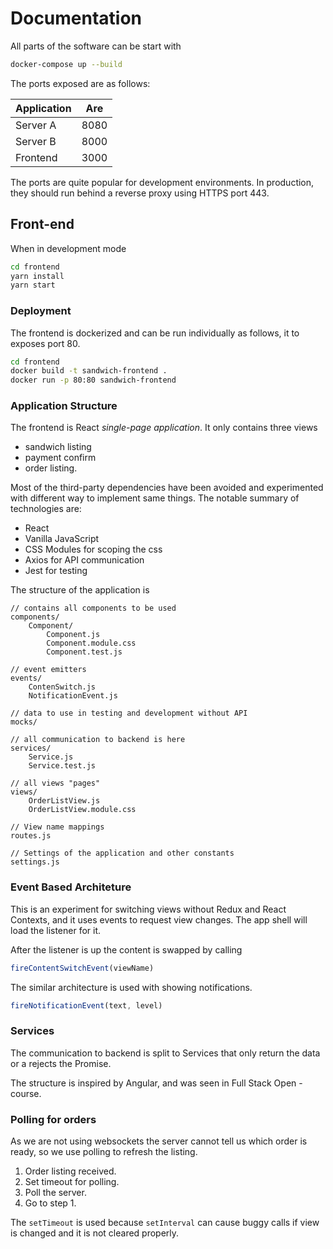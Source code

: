 # Documentation

All parts of the software can be start with 

```bash
docker-compose up --build
```

The ports exposed are as follows:

| Application   | Are   |
| ------------- |------ |
| Server A      | 8080  |
| Server B      | 8000  |
| Frontend      | 3000  | 

The ports are quite popular for development environments.
In production, they should run behind a reverse proxy using HTTPS port 443.

## Front-end

When in development mode

```bash
cd frontend
yarn install
yarn start
```

### Deployment

The frontend is dockerized and can be run individually as follows, it to exposes port 80.

```bash
cd frontend
docker build -t sandwich-frontend .
docker run -p 80:80 sandwich-frontend
```


### Application Structure

The frontend is React _single-page application_. It only contains three views

- sandwich listing
- payment confirm
- order listing.

Most of the third-party dependencies have been avoided and experimented with different way to implement same things.
The notable summary of technologies are:

- React
- Vanilla JavaScript
- CSS Modules for scoping the css
- Axios for API communication
- Jest for testing


The structure of the application is 

```
// contains all components to be used
components/
    Component/
        Component.js
        Component.module.css
        Component.test.js

// event emitters
events/
    ContenSwitch.js
    NotificationEvent.js

// data to use in testing and development without API
mocks/

// all communication to backend is here
services/
    Service.js
    Service.test.js

// all views "pages"
views/
    OrderListView.js
    OrderListView.module.css

// View name mappings
routes.js

// Settings of the application and other constants
settings.js
```

### Event Based Architeture

This is an experiment for switching views without Redux and React Contexts, and it uses events to request view changes. The app shell will load the listener for it.

After the listener is up the content is swapped by calling

```javascript
fireContentSwitchEvent(viewName)
```

The similar architecture is used with showing notifications.

```javascript
fireNotificationEvent(text, level)
```

### Services

The communication to backend is split to Services that only return the data or a rejects the Promise.

The structure is inspired by Angular, and was seen in Full Stack Open -course.

### Polling for orders

As we are not using websockets the server cannot tell us which order is ready, so we use polling to refresh the listing.

1. Order listing received.
2. Set timeout for polling.
3. Poll the server.
4. Go to step 1.

The `setTimeout` is used because `setInterval` can cause buggy calls if view is changed and it is not cleared properly.
